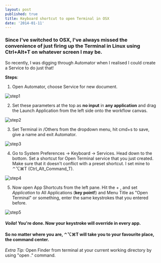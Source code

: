 ```yaml
---
layout: post
published: true
title: Keyboard shortcut to open Terminal in OSX
date: '2014-01-11'
---
```


### Since I've switched to OSX, I've always missed the convenience of just firing up the Terminal in Linux using Ctrl+Alt+T on whatever screen I may be.

So recently, I was digging through Automator when I realised I could create a Service to do just that!    

**Steps**:

1. Open Automator, choose Service for new document.

  ![step1]({{site.baseurl}}/assets/img/step1.png)

2. Set these parameters at the top as **no input** in **any application** and drag the Launch Application from the left side onto the workflow canvas.

  ![step2]({{site.baseurl}}/assets/img/step2.png)

3. Set Terminal in /Others from the dropdown menu, hit cmd+s to save, give a name and exit Automator.

  ![step3]({{site.baseurl}}/assets/img/step3.png)

4. Go to System Preferences -> Keyboard -> Services. Head down to the bottom. Set a shortcut for Open Terminal service that you just created. Make sure that it doesn't conflict with a preset shortcut. I set mine to ⌃⌥⌘T (Ctrl_Alt_Command_T).

  ![step4]({{site.baseurl}}/assets/img/step4.png)

5. 	 Now open App Shortcuts from the left pane. Hit the + , and set _Application_ to All Applications (**key point!**) and Menu Title as "Open Terminal" or something, enter the same keystrokes that you entered before.

  ![step5]({{site.baseurl}}/assets/img/step5.png)


#### **_Voila_**! You're done. Now your keystroke will override in every app.
#### So no matter where you are, ⌃⌥⌘T will take you to your favourite place, the command center.


_Extra Tip:_ Open Finder from terminal at your current working directory by using "open ." command.

